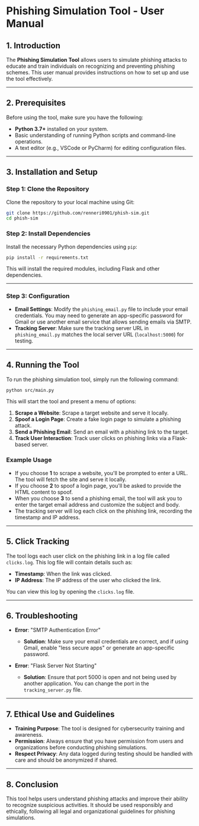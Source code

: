 # Phishing Simulation Tool - User Manual

## 1. Introduction

The **Phishing Simulation Tool** allows users to simulate phishing attacks to educate and train individuals on recognizing and preventing phishing schemes. This user manual provides instructions on how to set up and use the tool effectively.

---

## 2. Prerequisites

Before using the tool, make sure you have the following:

- **Python 3.7+** installed on your system.
- Basic understanding of running Python scripts and command-line operations.
- A text editor (e.g., VSCode or PyCharm) for editing configuration files.

---

## 3. Installation and Setup

### Step 1: Clone the Repository

Clone the repository to your local machine using Git:

```bash
git clone https://github.com/renneri0901/phish-sim.git
cd phish-sim
````

### Step 2: Install Dependencies

Install the necessary Python dependencies using `pip`:

```bash
pip install -r requirements.txt
```

This will install the required modules, including Flask and other dependencies.

---

### Step 3: Configuration

* **Email Settings**: Modify the `phishing_email.py` file to include your email credentials. You may need to generate an app-specific password for Gmail or use another email service that allows sending emails via SMTP.
* **Tracking Server**: Make sure the tracking server URL in `phishing_email.py` matches the local server URL (`localhost:5000`) for testing.

---

## 4. Running the Tool

To run the phishing simulation tool, simply run the following command:

```bash
python src/main.py
```

This will start the tool and present a menu of options:

1. **Scrape a Website**: Scrape a target website and serve it locally.
2. **Spoof a Login Page**: Create a fake login page to simulate a phishing attack.
3. **Send a Phishing Email**: Send an email with a phishing link to the target.
4. **Track User Interaction**: Track user clicks on phishing links via a Flask-based server.

### Example Usage

* If you choose **1** to scrape a website, you'll be prompted to enter a URL. The tool will fetch the site and serve it locally.
* If you choose **2** to spoof a login page, you'll be asked to provide the HTML content to spoof.
* When you choose **3** to send a phishing email, the tool will ask you to enter the target email address and customize the subject and body.
* The tracking server will log each click on the phishing link, recording the timestamp and IP address.

---

## 5. Click Tracking

The tool logs each user click on the phishing link in a log file called `clicks.log`. This log file will contain details such as:

* **Timestamp**: When the link was clicked.
* **IP Address**: The IP address of the user who clicked the link.

You can view this log by opening the `clicks.log` file.

---

## 6. Troubleshooting

* **Error**: "SMTP Authentication Error"

  * **Solution**: Make sure your email credentials are correct, and if using Gmail, enable "less secure apps" or generate an app-specific password.
* **Error**: "Flask Server Not Starting"

  * **Solution**: Ensure that port 5000 is open and not being used by another application. You can change the port in the `tracking_server.py` file.

---

## 7. Ethical Use and Guidelines

* **Training Purpose**: The tool is designed for cybersecurity training and awareness.
* **Permission**: Always ensure that you have permission from users and organizations before conducting phishing simulations.
* **Respect Privacy**: Any data logged during testing should be handled with care and should be anonymized if shared.

---

## 8. Conclusion

This tool helps users understand phishing attacks and improve their ability to recognize suspicious activities. It should be used responsibly and ethically, following all legal and organizational guidelines for phishing simulations.

